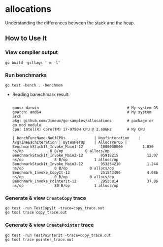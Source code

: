 # allocations
Understanding the differences between the stack and the heap.

## How to Use It

### View compiler output
```
go build -gcflags '-m -l'
```

### Run benchmarks
```
go test -bench . -benchmem
```

- Reading banechmark result:
    ```shell

    goos: darwin                                        # My system OS
    goarch: amd64                                       # My system arch
    pkg: github.com/Jimeux/go-samples/allocations       # package or go.mod module
    cpu: Intel(R) Core(TM) i7-9750H CPU @ 2.60GHz       # My CPU

  | benchFuncName-NoOfCPUs             | Noofinteration    | AvgTimeEachIteration | BytesPerOp    | AllocsPerOp |
    BenchmarkStackIt_Invoke_Main1-12     	1000000000	       1.050 ns/op	          0 B/op          0 allocs/op
    BenchmarkStackIt_Invoke_Main2-12     	95918215	         12.07 ns/op	          8 B/op	        1 allocs/op
    BenchmarkStackIt_Invoke_Main3-12    	953234210	         1.244 ns/op	          0 B/op          0 allocs/op
    Benchmark_Invoke_CopyIt-12           	251543496	         4.686 ns/op	          0 B/op          0 allocs/op
    Benchmark_Invoke_PointerIt-12        	29533814	         37.86 ns/op	          80 B/op	        1 allocs/op

    ```


### Generate & view `CreateCopy` trace
```
go test -run TestCopyIt -trace=copy_trace.out
go tool trace copy_trace.out
```

### Generate & view `CreatePointer` trace
```
go test -run TestPointerIt -trace=copy_trace.out
go tool trace pointer_trace.out
```
